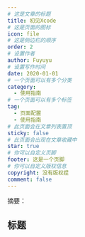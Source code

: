 ```yaml
---
# 这是文章的标题
title: 初见Xcode
# 这是页面的图标
icon: file
# 这是侧边栏的顺序
order: 2
# 设置作者
author: Fuyuyu
# 设置写作时间
date: 2020-01-01
# 一个页面可以有多个分类
category:
  - 使用指南
# 一个页面可以有多个标签
tag:
  - 页面配置
  - 使用指南
# 此页面会在文章列表置顶
sticky: false
# 此页面会出现在文章收藏中
star: true
# 你可以自定义页脚
footer: 这是一个页脚
# 你可以自定义版权信息
copyright: 没有版权捏
comment: false
---
```


摘要：

<!-- more -->

## 标题


